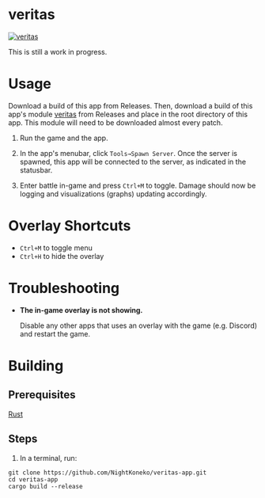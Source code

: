 # veritas
[![veritas](https://img.shields.io/badge/veritas-Discord-%235865F2.svg)](https://discord.gg/Y9kSnPk95H)

This is still a work in progress.

# Usage
Download a build of this app from Releases. Then, download a build of this app's module [veritas](https://github.com/hessiser/veritas) from Releases and place in the root directory of this app. This module will need to be downloaded almost every patch. 

1. Run the game and the app.

2. In the app's menubar, click `Tools→Spawn Server`. Once the server is spawned, this app will be connected to the server, as indicated in the statusbar.

3. Enter battle in-game and press `Ctrl+M` to toggle. Damage should now be logging and visualizations (graphs) updating accordingly.

# Overlay Shortcuts
- `Ctrl+M` to toggle menu
- `Ctrl+H` to hide the overlay

# Troubleshooting
- **The in-game overlay is not showing.**

  Disable any other apps that uses an overlay with the game (e.g. Discord) and restart the game.


# Building
## Prerequisites
[Rust](https://www.rust-lang.org/tools/install)

## Steps
1. In a terminal, run:
```
git clone https://github.com/NightKoneko/veritas-app.git
cd veritas-app
cargo build --release
```
